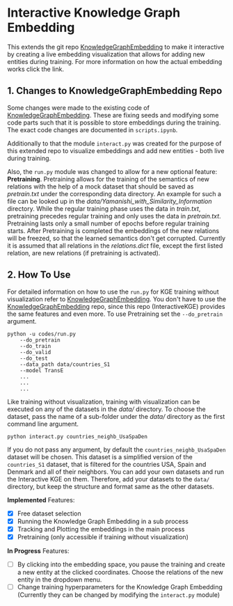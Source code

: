 # Interactive Knowledge Graph Embedding

This extends the git repo [KnowledgeGraphEmbedding](https://github.com/DeepGraphLearning/KnowledgeGraphEmbedding) to make it interactive by creating a live embedding visualization that allows for adding new entities during training.
For more information on how the actual embedding works click the link.

## 1. Changes to KnowledgeGraphEmbedding Repo

Some changes were made to the existing code of [KnowledgeGraphEmbedding](https://github.com/DeepGraphLearning/KnowledgeGraphEmbedding). These are fixing seeds and modifying some code parts such that it is possible to store embeddings during the training. 
The exact code changes are documented in `scripts.ipynb`.

Additionally to that the module `interact.py` was created for the purpose of this extended repo to visualize embeddings and add new entities - both live during training.

Also, the `run.py` module was changed to allow for a new optional feature: **Pretraining**.
Pretraining allows for the training of the semantics of new relations with the help of a mock dataset that should be saved as _pretrain.txt_ under the corresponding data directory. 
An example for such a file can be looked up in the _data/Yamanishi_with_Similarity_Information_ directory. 
While the regular training phase uses the data in _train.txt_, pretraining precedes regular training and only uses the data in _pretrain.txt_. 
Pretraining lasts only a small number of epochs before regular training starts. 
After Pretraining is completed the embeddings of the new relations will be freezed, so that the learned semantics don't get corrupted. 
Currently it is assumed that all relations in the _relations.dict_ file, except the first listed relation, are new relations (if pretraining is activated).

## 2. How To Use

For detailed information on how to use the `run.py` for KGE training without visualization refer to [KnowledgeGraphEmbedding](https://github.com/DeepGraphLearning/KnowledgeGraphEmbedding). You don't have to use the [KnowledgeGraphEmbedding](https://github.com/DeepGraphLearning/KnowledgeGraphEmbedding) repo, since this repo (InteractiveKGE) provides the same features and even more.
To use Pretraining set the `--do_pretrain` argument.

```
python -u codes/run.py 
    --do_pretrain 
    --do_train 
    --do_valid 
    --do_test 
    --data_path data/countries_S1 
    --model TransE 
    ...
    ...
    ...
```

Like training without visualization, training with visualization can be executed on any of the datasets in the _data/_ directory. 
To choose the dataset, pass the name of a sub-folder under the _data/_ directory as the first command line argument.

```
python interact.py countries_neighb_UsaSpaDen
```

If you do not pass any argument, by default the `countries_neighb_UsaSpaDen` dataset will be chosen. 
This dataset is a simplified version of the `countries_S1` dataset, that is filtered for the countries USA, Spain and Denmark and all of their neighbors.
You can add your own datasets and run the Interactive KGE on them. Therefore, add your datasets to the `data/` directory, 
but keep the structure and format same as the other datasets.

**Implemented** Features:
- [x] Free dataset selection
- [x] Running the Knowledge Graph Embedding in a sub process
- [x] Tracking and Plotting the embeddings in the main process
- [x] Pretraining (only accessible if training without visualization)

**In Progress** Features:
- [ ] By clicking into the embedding space, you pause the training and create a new entity at the clicked coordinates. Choose the relations of the new entity in the dropdown menu.
- [ ] Change training hyperparameters for the Knowledge Graph Embedding (Currently they can be changed by modifying the `interact.py` module)